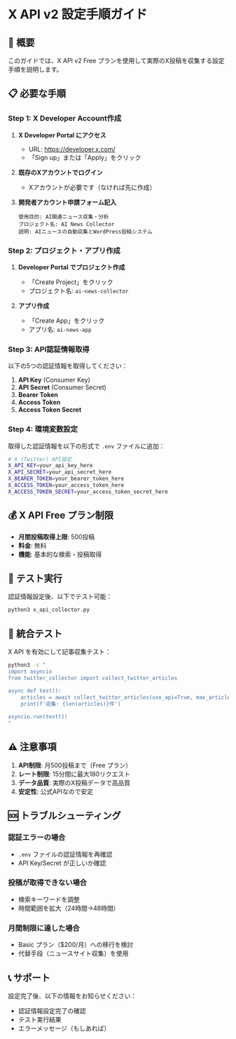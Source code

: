 # X API v2 設定手順ガイド

## 🚀 概要
このガイドでは、X API v2 Free プランを使用して実際のX投稿を収集する設定手順を説明します。

## 📋 必要な手順

### Step 1: X Developer Account作成

1. **X Developer Portal にアクセス**
   - URL: https://developer.x.com/
   - 「Sign up」または「Apply」をクリック

2. **既存のXアカウントでログイン**
   - Xアカウントが必要です（なければ先に作成）

3. **開発者アカウント申請フォーム記入**
   ```
   使用目的: AI関連ニュース収集・分析
   プロジェクト名: AI News Collector
   説明: AIニュースの自動収集とWordPress投稿システム
   ```

### Step 2: プロジェクト・アプリ作成

1. **Developer Portal でプロジェクト作成**
   - 「Create Project」をクリック
   - プロジェクト名: `ai-news-collector`

2. **アプリ作成**
   - 「Create App」をクリック
   - アプリ名: `ai-news-app`

### Step 3: API認証情報取得

以下の5つの認証情報を取得してください：

1. **API Key** (Consumer Key)
2. **API Secret** (Consumer Secret)
3. **Bearer Token**
4. **Access Token**
5. **Access Token Secret**

### Step 4: 環境変数設定

取得した認証情報を以下の形式で `.env` ファイルに追加：

```bash
# X (Twitter) API設定
X_API_KEY=your_api_key_here
X_API_SECRET=your_api_secret_here
X_BEARER_TOKEN=your_bearer_token_here
X_ACCESS_TOKEN=your_access_token_here
X_ACCESS_TOKEN_SECRET=your_access_token_secret_here
```

## 💰 X API Free プラン制限

- **月間投稿取得上限**: 500投稿
- **料金**: 無料
- **機能**: 基本的な検索・投稿取得

## 🧪 テスト実行

認証情報設定後、以下でテスト可能：

```bash
python3 x_api_collector.py
```

## 🔧 統合テスト

X API を有効にして記事収集テスト：

```bash
python3 -c "
import asyncio
from twitter_collector import collect_twitter_articles

async def test():
    articles = await collect_twitter_articles(use_api=True, max_articles=3)
    print(f'収集: {len(articles)}件')
    
asyncio.run(test())
"
```

## ⚠️ 注意事項

1. **API制限**: 月500投稿まで（Free プラン）
2. **レート制限**: 15分間に最大180リクエスト
3. **データ品質**: 実際のX投稿データで高品質
4. **安定性**: 公式APIなので安定

## 🆘 トラブルシューティング

### 認証エラーの場合
- `.env` ファイルの認証情報を再確認
- API Key/Secret が正しいか確認

### 投稿が取得できない場合
- 検索キーワードを調整
- 時間範囲を拡大（24時間→48時間）

### 月間制限に達した場合
- Basic プラン（$200/月）への移行を検討
- 代替手段（ニュースサイト収集）を使用

## 📞 サポート

設定完了後、以下の情報をお知らせください：
- 認証情報設定完了の確認
- テスト実行結果
- エラーメッセージ（もしあれば） 